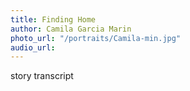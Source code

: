 ```yaml
---
title: Finding Home
author: Camila Garcia Marin
photo_url: "/portraits/Camila-min.jpg"
audio_url: 
---
```


story transcript